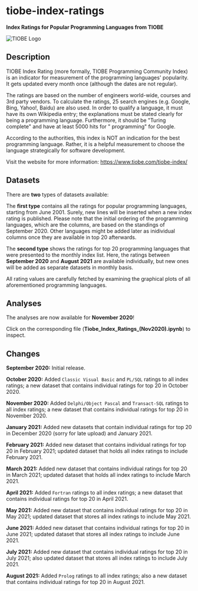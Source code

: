 # tiobe-index-ratings

**Index Ratings for Popular Programming Languages from TIOBE**

![TIOBE Logo](https://i.ibb.co/J2JCXXF/tiobe-logo.png)

## Description

TIOBE Index Rating (more formally, TIOBE Programming Community Index) is an indicator for measurement of the programming languages' popularity. It gets updated every month once (although the dates are not regular). 

The ratings are based on the number of engineers world-wide, courses and 3rd party vendors. To calculate the ratings, 25 search engines (e.g. Google, Bing, Yahoo!, Baidu) are also used. In order to qualify a language, it must have its own Wikipedia entry; the explanations must be stated clearly for being a programming language. Furthermore, it should be "Turing complete" and have at least 5000 hits for "<language> programming" for Google.
  
According to the authorities, this index is NOT an indication for the best programming language. Rather, it is a helpful measurement to choose the language strategically for software development.

Visit the website for more information: https://www.tiobe.com/tiobe-index/

## Datasets

There are **two** types of datasets available: 

The **first type** contains all the ratings for popular programming languages, starting from June 2001. Surely, new lines will be inserted when a new index rating is published. Please note that the initial ordering of the programming languages, which are the columns, are based on the standings of September 2020. Other languages might be added later as inidividual columns once they are available in top 20 afterwards.

The **second type** shows the ratings for top 20 programming languages that were presented to the monthly index list. Here, the ratings between **September 2020** and **August 2021** are available individually, but new ones will be added as separate datasets in monthly basis.

All rating values are carefully fetched by examining the graphical plots of all aforementioned programming languages.

## Analyses

The analyses are now available for **November 2020**! 

Click on the corresponding file (**Tiobe_Index_Ratings_(Nov2020).ipynb**) to inspect.

## Changes

**September 2020:** Initial release.

**October 2020:** Added `Classic Visual Basic` and `PL/SQL` ratings to all index ratings; a new dataset that contains individual ratings for top 20 in October 2020.

**November 2020:** Added `Delphi/Object Pascal` and `Transact-SQL` ratings to all index ratings; a new dataset that contains individual ratings for top 20 in November 2020.

**January 2021:** Added new datasets that contain individual ratings for top 20 in December 2020 (sorry for late upload) and January 2021. 

**February 2021:** Added new dataset that contains individual ratings for top 20 in February 2021; updated dataset that holds all index ratings to include February 2021.

**March 2021:** Added new dataset that contains individual ratings for top 20 in March 2021; updated dataset that holds all index ratings to include March 2021.

**April 2021:** Added `Fortran` ratings to all index ratings; a new dataset that contains individual ratings for top 20 in April 2021.

**May 2021:** Added new dataset that contains individual ratings for top 20 in May 2021; updated dataset that stores all index ratings to include May 2021.

**June 2021:** Added new dataset that contains individual ratings for top 20 in June 2021; updated dataset that stores all index ratings to include June 2021.
  
**July 2021:** Added new dataset that contains individual ratings for top 20 in July 2021; also updated dataset that stores all index ratings to include July 2021.

**August 2021:** Added `Prolog` ratings to all index ratings; also a new dataset that contains individual ratings for top 20 in August 2021.
